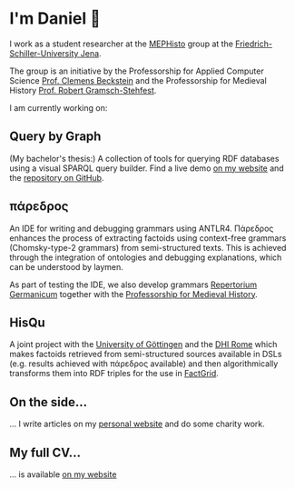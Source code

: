 # I'm Daniel 👋

I work as a student researcher at the [MEPHisto](https://mephisto.uni-jena.de) group at the [Friedrich-Schiller-University Jena](https://www.uni-jena.de).

The group is an initiative by the Professorship for Applied Computer Science [Prof. Clemens Beckstein](https://ki.uni-jena.de) and the Professorship for Medieval History [Prof. Robert Gramsch-Stehfest](https://www.gw.uni-jena.de/2755/apl-prof-dr-robert-gramsch-stehfest).

I am currently working on:

## Query by Graph
(My bachelor's thesis:) A collection of tools for querying RDF databases using a visual SPARQL query builder.
Find a live demo [on my website](https://quebyg.danielmotz.de) and the [repository on GitHub](https://github.com/HerrMotz/bachelor-thesis).

## πάρεδρος
An IDE for writing and debugging grammars using ANTLR4. Πάρεδρος enhances the process of extracting factoids using context-free grammars (Chomsky-type-2 grammars) from semi-structured texts. This is achieved through the integration of ontologies and debugging explanations, which can be understood by laymen.

As part of testing the IDE, we also develop grammars [Repertorium Germanicum](http://www.romana-repertoria.net/993.html) together with the [Professorship for Medieval History](https://www.gw.uni-jena.de/2755/apl-prof-dr-robert-gramsch-stehfest).
 
## HisQu
A joint project with the [University of Göttingen](https://www.uni-goettingen.de/) and the [DHI Rome](http://dhi-roma.it/) which makes factoids retrieved from semi-structured sources available in DSLs (e.g. results achieved with πάρεδρος available) and then algorithmically transforms them into RDF triples for the use in [FactGrid](https://database.factgrid.de/wiki/Main_Page).

## On the side...
... I write articles on my [personal website](https://www.daniel-motz.de/) and do some charity work.

## My full CV...
... is available [on my website](https://www.daniel-motz.de/CV-Daniel-Motz-English.pdf)
